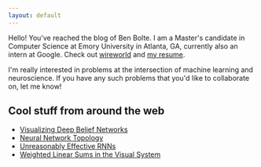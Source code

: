 ```yaml
---
layout: default
---
```


Hello! You've reached the blog of Ben Bolte. I am a Master's candidate in
Computer Science at Emory University in Atlanta, GA, currently also an intern at
Google. Check out <a href="/resources/misc/wireworld.html"
target="_blank">wireworld</a> and <a href="/resume.html" target="_blank">my
resume</a>.

I'm really interested in problems at the intersection of machine learning and
neuroscience. If you have any such problems that you'd like to collaborate on,
let me know!

## Cool stuff from around the web
 - [Visualizing Deep Belief Networks](https://www.cs.toronto.edu/~hinton/adi/index.htm)
 - [Neural Network Topology](http://colah.github.io/posts/2014-03-NN-Manifolds-Topology/)
 - [Unreasonably Effective RNNs](http://karpathy.github.io/2015/05/21/rnn-effectiveness/)
 - [Weighted Linear Sums in the Visual System](http://m.jneurosci.org/content/35/39/13402.full.pdf)
